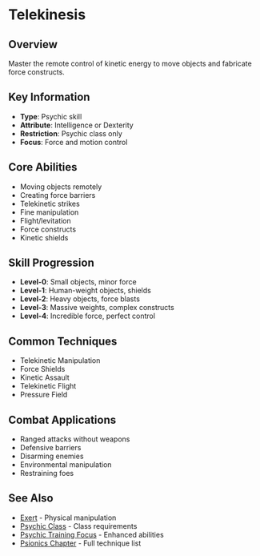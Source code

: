 # Telekinesis

## Overview
Master the remote control of kinetic energy to move objects and fabricate force constructs.

## Key Information
- **Type**: Psychic skill
- **Attribute**: Intelligence or Dexterity
- **Restriction**: Psychic class only
- **Focus**: Force and motion control

## Core Abilities
- Moving objects remotely
- Creating force barriers
- Telekinetic strikes
- Fine manipulation
- Flight/levitation
- Force constructs
- Kinetic shields

## Skill Progression
- **Level-0**: Small objects, minor force
- **Level-1**: Human-weight objects, shields
- **Level-2**: Heavy objects, force blasts
- **Level-3**: Massive weights, complex constructs
- **Level-4**: Incredible force, perfect control

## Common Techniques
- Telekinetic Manipulation
- Force Shields
- Kinetic Assault
- Telekinetic Flight
- Pressure Field

## Combat Applications
- Ranged attacks without weapons
- Defensive barriers
- Disarming enemies
- Environmental manipulation
- Restraining foes

## See Also
- [Exert](../skills/exert.md) - Physical manipulation
- [Psychic Class](../classes/psychic.md) - Class requirements
- [Psychic Training Focus](../foci/psychic/psychic-training.md) - Enhanced abilities
- [Psionics Chapter](../../../psionics/) - Full technique list